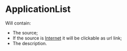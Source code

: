 # ApplicationList
 Will contain:
 * The source;
 * If the source is <u>Internet</u> it will be clickable as url link;
 * The description.
